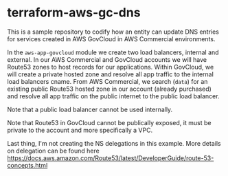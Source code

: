 # terraform-aws-gc-dns

This is a sample repository to codify how an entity can update DNS entries for services created in AWS GovCloud in AWS Commercial environments.

In the `aws-app-govcloud` module we create two load balancers, internal and external. In our AWS Commercial and GovCloud accounts we will have Route53 zones to host records for our applications. Within GovCloud, we will create a private hosted zone and resolve all app traffic to the internal load balancers cname. From AWS Commercial, we search (`data`) for an existing public Route53 hosted zone in our account (already purchased) and resolve all app traffic on the public internet to the public load balancer.

Note that a public load balancer cannot be used internally.

Note that Route53 in GovCloud cannot be publically exposed, it must be private to the account and more specifically a VPC.

Last thing, I'm not creating the NS delegations in this example. More details on delegation can be found here <https://docs.aws.amazon.com/Route53/latest/DeveloperGuide/route-53-concepts.html>